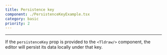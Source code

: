 ```yaml
---
title: Persistence key
component: ./PersistenceKeyExample.tsx
category: basic
priority: 2
---
```




---

If the `persistenceKey` prop is provided to the `<Tldraw/>` component, the editor will persist its data locally under that key.
